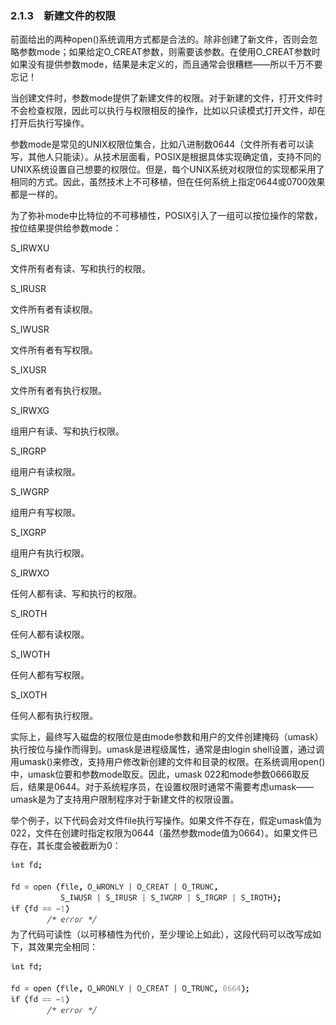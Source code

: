 ### 2.1.3　新建文件的权限

前面给出的两种open()系统调用方式都是合法的。除非创建了新文件，否则会忽略参数mode；如果给定O_CREAT参数，则需要该参数。在使用O_CREAT参数时如果没有提供参数mode，结果是未定义的，而且通常会很糟糕——所以千万不要忘记！

当创建文件时，参数mode提供了新建文件的权限。对于新建的文件，打开文件时不会检查权限，因此可以执行与权限相反的操作，比如以只读模式打开文件，却在打开后执行写操作。

参数mode是常见的UNIX权限位集合，比如八进制数0644（文件所有者可以读写，其他人只能读）。从技术层面看，POSIX是根据具体实现确定值，支持不同的UNIX系统设置自己想要的权限位。但是，每个UNIX系统对权限位的实现都采用了相同的方式。因此，虽然技术上不可移植，但在任何系统上指定0644或0700效果都是一样的。

为了弥补mode中比特位的不可移植性，POSIX引入了一组可以按位操作的常数，按位结果提供给参数mode：

S_IRWXU

文件所有者有读、写和执行的权限。

S_IRUSR

文件所有者有读权限。

S_IWUSR

文件所有者有写权限。

S_IXUSR

文件所有者有执行权限。

S_IRWXG

组用户有读、写和执行权限。

S_IRGRP

组用户有读权限。

S_IWGRP

组用户有写权限。

S_IXGRP

组用户有执行权限。

S_IRWXO

任何人都有读、写和执行的权限。

S_IROTH

任何人都有读权限。

S_IWOTH

任何人都有写权限。

S_IXOTH

任何人都有执行权限。

实际上，最终写入磁盘的权限位是由mode参数和用户的文件创建掩码（umask）执行按位与操作而得到。umask是进程级属性，通常是由login shell设置，通过调用umask()来修改，支持用户修改新创建的文件和目录的权限。在系统调用open()中，umask位要和参数mode取反。因此，umask 022和mode参数0666取反后，结果是0644。对于系统程序员，在设置权限时通常不需要考虑umask——umask是为了支持用户限制程序对于新建文件的权限设置。

举个例子，以下代码会对文件file执行写操作。如果文件不存在，假定umask值为022，文件在创建时指定权限为0644（虽然参数mode值为0664）。如果文件已存在，其长度会被截断为0：



![18.jpg](../images/18.jpg)
为了代码可读性（以可移植性为代价，至少理论上如此），这段代码可以改写成如下，其效果完全相同：



![19.jpg](../images/19.jpg)
